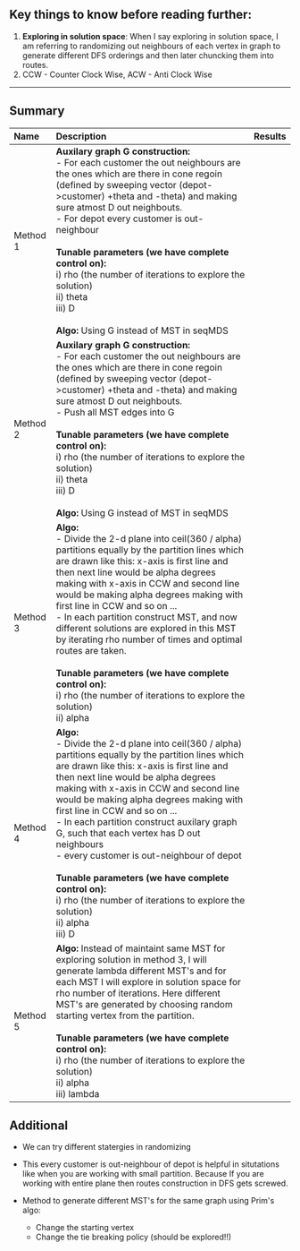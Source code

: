 ## Key things to know before reading further:
1) **Exploring in solution space**: When I say exploring in solution space, I am referring to randomizing out neighbours of each vertex in graph to generate different DFS orderings and then later chuncking them into routes. 
2) CCW - Counter Clock Wise, ACW - Anti Clock Wise
----------
## Summary 

| Name | Description | Results | 
|:-----|:-------------|:----|
| Method 1 | **Auxilary graph G construction:** <br/> - For each customer the out neighbours are the ones which are there in cone regoin (defined by sweeping vector (depot->customer) +theta and -theta) and making sure atmost D out neighbouts. <br/> - For depot every customer is out-neighbour <br/> <br/> **Tunable parameters (we have complete control on):** <br/> i) rho (the number of iterations to explore the solution) <br/> ii) theta <br/> iii) D <br/> <br/> **Algo:** Using G instead of MST in seqMDS| |
| Method 2 | **Auxilary graph G construction:** <br/> - For each customer the out neighbours are the ones which are there in cone regoin (defined by sweeping vector (depot->customer) +theta and -theta) and making sure atmost D out neighbouts. <br/> - Push all MST edges into G <br/> <br/> **Tunable parameters (we have complete control on):** <br/> i) rho (the number of iterations to explore the solution) <br/> ii) theta <br/> iii) D <br/> <br/> **Algo:** Using G instead of MST in seqMDS | | 
| Method 3 | **Algo:** <br/> - Divide the 2-d plane into ceil(360 / alpha) partitions equally by the partition lines which are drawn like this: x-axis is first line and then next line would be alpha degrees making with x-axis in CCW and second line would be making alpha degrees making with first line in CCW and so on ... <br/> - In each partition construct MST, and now different solutions are explored in this MST by iterating rho number of times and optimal routes are taken. <br/> <br/> **Tunable parameters (we have complete control on):** <br/> i) rho (the number of iterations to explore the solution) <br/> ii) alpha <br/> | | 
| Method 4 | **Algo:** <br/> - Divide the 2-d plane into ceil(360 / alpha) partitions equally by the partition lines which are drawn like this: x-axis is first line and then next line would be alpha degrees making with x-axis in CCW and second line would be making alpha degrees making with first line in CCW and so on ... <br/> - In each partition construct auxilary graph G, such that each vertex has D out neighbours <br/> - every customer is out-neighbour of depot <br/> <br/> **Tunable parameters (we have complete control on):** <br/> i) rho (the number of iterations to explore the solution) <br/> ii) alpha <br/> iii) D <br/> | | 
| Method 5 | **Algo:** Instead of maintaint same MST for exploring solution in method 3, I will generate lambda different MST's and for each MST I will explore in solution space for rho number of iterations. Here different MST's are generated by choosing random starting vertex from the partition. <br/> <br/> **Tunable parameters (we have complete control on):** <br/> i) rho (the number of iterations to explore the solution) <br/> ii) alpha <br/> iii) lambda <br/> | |

## Additional
- We can try different statergies in randomizing
- This every customer is out-neighbour of depot is helpful in situtations like when you are working with small partition. Because If you are working with entire plane then routes construction in DFS gets screwed. 

- Method to generate different MST's for the same graph using Prim's algo:
    - Change the starting vertex
    - Change the tie breaking policy (should be explored!!) 
